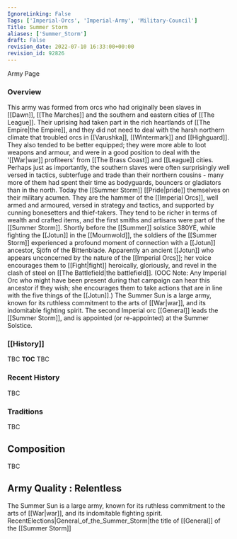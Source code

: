 ```yaml
---
IgnoreLinking: False
Tags: ['Imperial-Orcs', 'Imperial-Army', 'Military-Council']
Title: Summer Storm
aliases: ['Summer_Storm']
draft: False
revision_date: 2022-07-10 16:33:00+00:00
revision_id: 92826
---
```


Army Page
### Overview
This army was formed from orcs who had originally been slaves in [[Dawn]], [[The Marches]] and the southern and eastern cities of [[The League]]. Their uprising had taken part in the rich heartlands of [[The Empire|the Empire]], and they did not need to deal with the harsh northern climate that troubled orcs in [[Varushka]], [[Wintermark]] and [[Highguard]]. They also tended to be better equipped; they were more able to loot weapons and armour, and were in a good position to deal with the '[[War|war]] profiteers' from [[The Brass Coast]] and [[League]] cities. Perhaps just as importantly, the southern slaves were often surprisingly well versed in tactics, subterfuge and trade than their northern cousins - many more of them had spent their time as bodyguards, bouncers or gladiators than in the north.
Today the [[Summer Storm]] [[Pride|pride]] themselves on their military acumen. They are the hammer of the [[Imperial Orcs]], well armed and armoured, 
versed in strategy and tactics, and supported by cunning bonesetters and thief-takers. They tend to be richer in terms of wealth and crafted items, and the first smiths and artisans were part of the [[Summer Storm]].
Shortly before the [[Summer]] solstice 380YE, while fighting the [[Jotun]] in the [[Mournwold]], the soldiers of the [[Summer Storm]] experienced a profound moment of connection with a [[Jotun]] ancestor, Sjöfn of the Bittenblade. Apparently an ancient [[Jotun]] who appears unconcerned by the nature of the [[Imperial Orcs]]; her voice encourages them to [[Fight|fight]] heroically, gloriously, and revel in the clash of steel on [[The Battlefield|the battlefield]]. (OOC Note: Any Imperial Orc who might have been present during that campaign can hear this ancestor if they wish; she encourages them to take actions that are in line with the five things of the [[Jotun]].)
The Summer Sun is a large army, known for its ruthless commitment to the arts of [[War|war]], and its indomitable fighting spirit.
The second Imperial orc [[General]] leads the [[Summer Storm]], and is appointed (or re-appointed) at the Summer Solstice.
### [[History]]
TBC
__TOC__
TBC
### Recent History
TBC
### Traditions
TBC
## Composition
TBC
## Army Quality : Relentless
The Summer Sun is a large army, known for its ruthless commitment to the arts of [[War|war]], and its indomitable fighting spirit.
RecentElections|General_of_the_Summer_Storm|the title of [[General]] of the [[Summer Storm]]